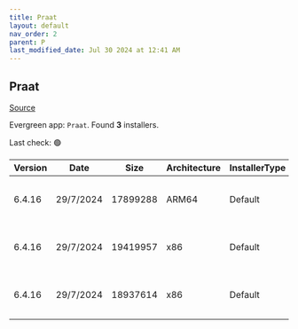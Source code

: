 ```yaml
---
title: Praat
layout: default
nav_order: 2
parent: P
last_modified_date: Jul 30 2024 at 12:41 AM
---
```


## Praat

[Source](https://www.fon.hum.uva.nl/praat/)

Evergreen app: `Praat`. Found **3** installers.

Last check: 🟢

| Version | Date      | Size     | Architecture | InstallerType | Type | URI                                                                                                                                                                      |
| ------- | --------- | -------- | ------------ | ------------- | ---- | ------------------------------------------------------------------------------------------------------------------------------------------------------------------------ |
| 6.4.16  | 29/7/2024 | 17899288 | ARM64        | Default       | zip  | [https://github.com/praat/praat/releases/download/v6.4.16/praat6416_win-arm64.zip](https://github.com/praat/praat/releases/download/v6.4.16/praat6416_win-arm64.zip)     |
| 6.4.16  | 29/7/2024 | 19419957 | x86          | Default       | zip  | [https://github.com/praat/praat/releases/download/v6.4.16/praat6416_win-intel32.zip](https://github.com/praat/praat/releases/download/v6.4.16/praat6416_win-intel32.zip) |
| 6.4.16  | 29/7/2024 | 18937614 | x86          | Default       | zip  | [https://github.com/praat/praat/releases/download/v6.4.16/praat6416_win-intel64.zip](https://github.com/praat/praat/releases/download/v6.4.16/praat6416_win-intel64.zip) |
